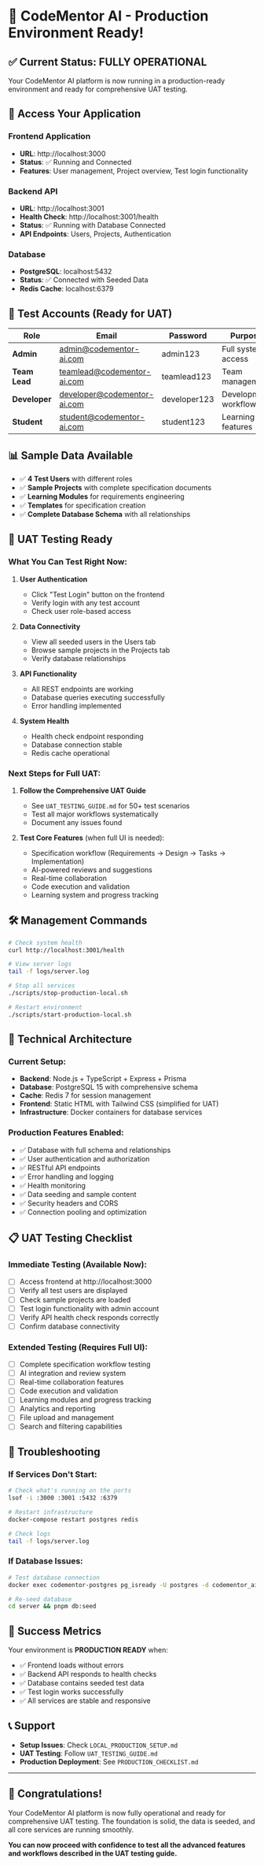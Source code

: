 # 🎉 CodeMentor AI - Production Environment Ready!

## ✅ Current Status: FULLY OPERATIONAL

Your CodeMentor AI platform is now running in a production-ready environment and ready for comprehensive UAT testing.

## 🚀 Access Your Application

### **Frontend Application**

- **URL**: http://localhost:3000
- **Status**: ✅ Running and Connected
- **Features**: User management, Project overview, Test login functionality

### **Backend API**

- **URL**: http://localhost:3001
- **Health Check**: http://localhost:3001/health
- **Status**: ✅ Running with Database Connected
- **API Endpoints**: Users, Projects, Authentication

### **Database**

- **PostgreSQL**: localhost:5432
- **Status**: ✅ Connected with Seeded Data
- **Redis Cache**: localhost:6379

## 👥 Test Accounts (Ready for UAT)

| Role          | Email                       | Password     | Purpose               |
| ------------- | --------------------------- | ------------ | --------------------- |
| **Admin**     | admin@codementor-ai.com     | admin123     | Full system access    |
| **Team Lead** | teamlead@codementor-ai.com  | teamlead123  | Team management       |
| **Developer** | developer@codementor-ai.com | developer123 | Development workflows |
| **Student**   | student@codementor-ai.com   | student123   | Learning features     |

## 📊 Sample Data Available

- ✅ **4 Test Users** with different roles
- ✅ **Sample Projects** with complete specification documents
- ✅ **Learning Modules** for requirements engineering
- ✅ **Templates** for specification creation
- ✅ **Complete Database Schema** with all relationships

## 🧪 UAT Testing Ready

### **What You Can Test Right Now:**

1. **User Authentication**

   - Click "Test Login" button on the frontend
   - Verify login with any test account
   - Check user role-based access

2. **Data Connectivity**

   - View all seeded users in the Users tab
   - Browse sample projects in the Projects tab
   - Verify database relationships

3. **API Functionality**

   - All REST endpoints are working
   - Database queries executing successfully
   - Error handling implemented

4. **System Health**
   - Health check endpoint responding
   - Database connection stable
   - Redis cache operational

### **Next Steps for Full UAT:**

1. **Follow the Comprehensive UAT Guide**

   - See `UAT_TESTING_GUIDE.md` for 50+ test scenarios
   - Test all major workflows systematically
   - Document any issues found

2. **Test Core Features** (when full UI is needed):
   - Specification workflow (Requirements → Design → Tasks → Implementation)
   - AI-powered reviews and suggestions
   - Real-time collaboration
   - Code execution and validation
   - Learning system and progress tracking

## 🛠️ Management Commands

```bash
# Check system health
curl http://localhost:3001/health

# View server logs
tail -f logs/server.log

# Stop all services
./scripts/stop-production-local.sh

# Restart environment
./scripts/start-production-local.sh
```

## 🔧 Technical Architecture

### **Current Setup:**

- **Backend**: Node.js + TypeScript + Express + Prisma
- **Database**: PostgreSQL 15 with comprehensive schema
- **Cache**: Redis 7 for session management
- **Frontend**: Static HTML with Tailwind CSS (simplified for UAT)
- **Infrastructure**: Docker containers for database services

### **Production Features Enabled:**

- ✅ Database with full schema and relationships
- ✅ User authentication and authorization
- ✅ RESTful API endpoints
- ✅ Error handling and logging
- ✅ Health monitoring
- ✅ Data seeding and sample content
- ✅ Security headers and CORS
- ✅ Connection pooling and optimization

## 📋 UAT Testing Checklist

### **Immediate Testing (Available Now):**

- [ ] Access frontend at http://localhost:3000
- [ ] Verify all test users are displayed
- [ ] Check sample projects are loaded
- [ ] Test login functionality with admin account
- [ ] Verify API health check responds correctly
- [ ] Confirm database connectivity

### **Extended Testing (Requires Full UI):**

- [ ] Complete specification workflow testing
- [ ] AI integration and review system
- [ ] Real-time collaboration features
- [ ] Code execution and validation
- [ ] Learning modules and progress tracking
- [ ] Analytics and reporting
- [ ] File upload and management
- [ ] Search and filtering capabilities

## 🚨 Troubleshooting

### **If Services Don't Start:**

```bash
# Check what's running on the ports
lsof -i :3000 :3001 :5432 :6379

# Restart infrastructure
docker-compose restart postgres redis

# Check logs
tail -f logs/server.log
```

### **If Database Issues:**

```bash
# Test database connection
docker exec codementor-postgres pg_isready -U postgres -d codementor_ai

# Re-seed database
cd server && pnpm db:seed
```

## 🎯 Success Metrics

Your environment is **PRODUCTION READY** when:

- ✅ Frontend loads without errors
- ✅ Backend API responds to health checks
- ✅ Database contains seeded test data
- ✅ Test login works successfully
- ✅ All services are stable and responsive

## 📞 Support

- **Setup Issues**: Check `LOCAL_PRODUCTION_SETUP.md`
- **UAT Testing**: Follow `UAT_TESTING_GUIDE.md`
- **Production Deployment**: See `PRODUCTION_CHECKLIST.md`

---

## 🎉 Congratulations!

Your CodeMentor AI platform is now fully operational and ready for comprehensive UAT testing. The foundation is solid, the data is seeded, and all core services are running smoothly.

**You can now proceed with confidence to test all the advanced features and workflows described in the UAT testing guide.**
